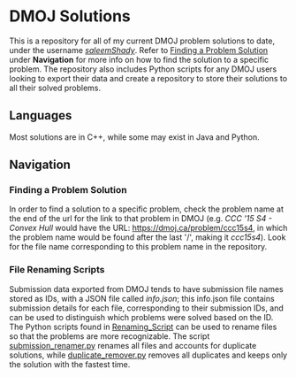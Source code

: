 # DMOJ Solutions

This is a repository for all of my current DMOJ problem solutions to
date, under the username 
[*saleemShady*](https://dmoj.ca/user/saleemShady). Refer to 
[Finding a Problem Solution](#finding-a-problem-solution) under
**Navigation** for more info on how to find the solution to a 
specific problem. The repository also includes Python scripts
for any DMOJ users looking to export their data and create
a repository to store their solutions to all their solved problems.

## Languages

Most solutions are in C++, while some may exist in Java and Python.

## Navigation

### Finding a Problem Solution
In order to find a solution to a specific problem, check the problem
name at the end of the url for the link to that problem in DMOJ
(e.g. *CCC '15 S4 - Convex Hull* would have the 
URL: https://dmoj.ca/problem/ccc15s4, in which the problem name would
be found after the last '/', making it *ccc15s4*). Look for the file
name corresponding to this problem name in the repository.

### File Renaming Scripts
Submission data exported from DMOJ tends to have submission file
names stored as IDs, with a JSON file called *info.json*; this
info.json file contains submission details for each file, corresponding
to their submission IDs, and can be used to distinguish which problems
were solved based on the ID. The Python scripts found in
[Renaming_Script](/Renaming_Script) can be used to rename files so
that the problems are more recognizable. The script
[submission_renamer.py](/Renaming_Script/submission_renamer.py)
renames all files and accounts for duplicate solutions, while
[duplicate_remover.py](/Renaming_Script/duplicate_remover.py) removes
all duplicates and keeps only the solution with the fastest time.